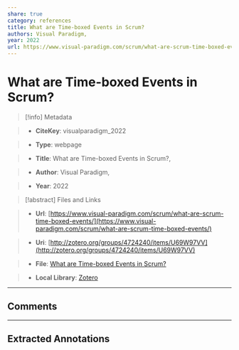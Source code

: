 ```yaml
---  
share: true  
category: references  
title: What are Time-boxed Events in Scrum?  
authors: Visual Paradigm,  
year: 2022  
url: https://www.visual-paradigm.com/scrum/what-are-scrum-time-boxed-events/  
---  
```

  
# What are Time-boxed Events in Scrum?  
  
> [!info] Metadata  
> - **CiteKey**: visualparadigm_2022  
> - **Type**: webpage  
> - **Title**: What are Time-boxed Events in Scrum?,   
> - **Author**: Visual Paradigm,  
> - **Year**: 2022   
  
> [!abstract] Files and Links  
> - **Url**: [https://www.visual-paradigm.com/scrum/what-are-scrum-time-boxed-events/](https://www.visual-paradigm.com/scrum/what-are-scrum-time-boxed-events/)  
> - **Uri**: [http://zotero.org/groups/4724240/items/U69W97VV](http://zotero.org/groups/4724240/items/U69W97VV)  
> - **File**: [What are Time-boxed Events in Scrum?](file:///Users/jan/Zotero/storage/6BXHRL27/what-are-scrum-time-boxed-events.html)  
> - **Local Library**: [Zotero]((zotero://select/groups/4724240/items/U69W97VV))  
  
----  
  
## Comments  
  
  
  
----  
  
## Extracted Annotations  
  
